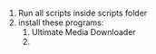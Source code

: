 1. Run all scripts inside scripts folder
2. install these programs:
   1. Ultimate Media Downloader
   2. 